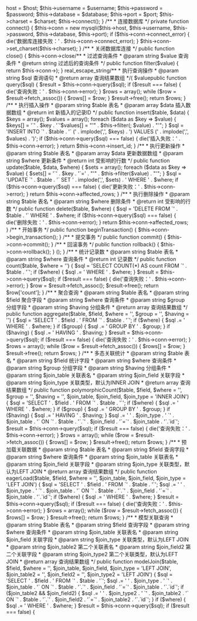 
<?php

/**
 * 高级封装类，用于操作MySQL8数据库
 */
class MySQL8 {

    private $host; // 数据库主机
    private $username; // 数据库用户名
    private $password; // 数据库密码
    private $database; // 数据库名称
    private $port; // 数据库端口
    private $charset; // 数据库字符集
    private $conn; // 数据库连接对象

    /**
     * 构造函数，初始化数据库连接
     * @param string $host 数据库主机
     * @param string $username 数据库用户名
     * @param string $password 数据库密码
     * @param string $database 数据库名称
     * @param int $port 数据库端口，默认为3306
     * @param string $charset 数据库字符集，默认为utf8mb4
     */
    public function __construct($host, $username, $password, $database, $port = 3306, $charset = 'utf8mb4') {
        $this->host = $host;
        $this->username = $username;
        $this->password = $password;
        $this->database = $database;
        $this->port = $port;
        $this->charset = $charset;
        $this->connect();
    }

    /**
     * 连接数据库
     */
    private function connect() {
        $this->conn = new mysqli($this->host, $this->username, $this->password, $this->database, $this->port);
        if ($this->conn->connect_error) {
            die('数据库连接失败：' . $this->conn->connect_error);
        }
        $this->conn->set_charset($this->charset);
    }

    /**
     * 关闭数据库连接
     */
    public function close() {
        $this->conn->close/**
     * 过滤查询条件
     * @param string $value 查询条件
     * @return string 过滤后的查询条件
     */
    public function filter($value) {
        return $this->conn->);
    }

    real_escape_string/**
     * 执行查询操作
     * @param string $sql 查询语句
     * @return array 查询结果数组
     */(
    $valuepublic function query($sql) {
        $result = $this->conn->query($sql);
        if ($result === false) {
            die('查询失败：' . $this->conn->error);
        }
        $rows = array();
        while ($row = $result->fetch_assoc()) {
            $rows[] = $row;
        }
        $result->free();
        return $rows;
    }

    /**
     * 执行插入操作
     * @param string $table 表名
     * @param array $data 插入数据数组
     * @return int 新插入的记录ID
     */
    public function insert($table, $data) {
        $keys = array();
        $values = array();
        foreach ($data as $key => $value) {
            $keys[] = '`' . $key . '`'$values[] = "'" . $this->filter(;
            $value) . "'";
        }
        $sql = 'INSERT INTO `' . $table . '` (' . implode(',', $keys) . ') VALUES (' . implode(',', $values) . ')';
        if ($this->conn->query($sql) === false) {
            die('插入失败：' . $this->conn->error);
        }
        return $this->conn->insert_id;
    }

    /**
     * 执行更新操作
     * @param string $table 表名
     * @param array $data 更新数据数组
     * @param string $where 更新条件
     * @return int 受影响的行数
     */
    public function update($table, $data, $where) {
        $sets = array();
        foreach ($data as $key => $value) {
            $sets[] = '`' . $key . '`=' . "'" . $this->filter($value) . "'";
        }
        $sql = 'UPDATE `' . $table . '` SET ' . implode(',', $sets) . ' WHERE ' . $where;
        if ($this->conn->query($sql) === false) {
            die('更新失败：' . $this->conn->error);
        }
        return $this->conn->affected_rows;
    }

    /**
     * 执行删除操作
     * @param string $table 表名
     * @param string $where 删除条件
     * @return int 受影响的行数
     */
    public function delete($table, $where) {
        $sql = 'DELETE FROM `' . $table . '` WHERE ' . $where;
        if ($this->conn->query($sql) === false) {
            die('删除失败：' . $this->conn->error);
        }
        return $this->conn->affected_rows;
    }

    /**
     * 开始事务
     */
    public function beginTransaction() {
        $this->conn->begin_transaction();
    }

    /**
     * 提交事务
     */
    public function commit() {
        $this->conn->commit();
    }

    /**
     * 回滚事务
     */
    public function rollback() {
        $this->conn->rollback();
    }

    ();
    }

    /**
     * 统计记录数
     * @param string $table 表名
     * @param string $where 查询条件
     * @return int 记录数
     */
    public function count($table, $where = '') {
        $sql = 'SELECT COUNT(*) AS count FROM `' . $table . '`';
        if ($where) {
            $sql .= ' WHERE ' . $where;
        }
        $result = $this->conn->query($sql);
        if ($result === false) {
            die('查询失败：' . $this->conn->error);
        }
        $row = $result->fetch_assoc();
        $result->free();
        return $row['count'];
    }

    /**
     * 聚合查询
     * @param string $table 表名
     * @param string $field 聚合字段
     * @param string $where 查询条件
     * @param string $group 分组字段
     * @param string $having 分组条件
     * @return array 查询结果数组
     */
    public function aggregate($table, $field, $where = '', $group = '', $having = '') {
        $sql = 'SELECT ' . $field . ' FROM `' . $table . '`';
        if ($where) {
            $sql .= ' WHERE ' . $where;
        }
        if ($group) {
            $sql .= ' GROUP BY ' . $group;
        }
        if ($having) {
            $sql .= ' HAVING ' . $having;
        }
        $result = $this->conn->query($sql);
        if ($result === false) {
            die('查询失败：' . $this->conn->error);
        }
        $rows = array();
        while ($row = $result->fetch_assoc()) {
            $rows[] = $row;
        }
        $result->free();
        return $rows;
    }

    /**
     * 多态关联统计
     * @param string $table 表名
     * @param string $field 统计字段
     * @param string $where 查询条件
     * @param string $group 分组字段
     * @param string $having 分组条件
     * @param string $join_table 关联表名
     * @param string $join_field 关联字段
     * @param string $join_type 关联类型，默认为INNER JOIN
     * @return array 查询结果数组
     */
    public function polymorphicCount($table, $field, $where = '', $group = '', $having = '', $join_table, $join_field, $join_type = 'INNER JOIN') {
        $sql = 'SELECT ' . $field . ' FROM `' . $table . '`';
        if ($where) {
            $sql .= ' WHERE ' . $where;
        }
        if ($group) {
            $sql .= ' GROUP BY ' . $group;
        }
        if ($having) {
            $sql .= ' HAVING ' . $having;
        }
        $sql .= ' ' . $join_type . ' `' . $join_table . '` ON `' . $table . '`.`' . $join_field . '`=`' . $join_table . '`.`id`';
        $result = $this->conn->query($sql);
        if ($result === false) {
            die('查询失败：' . $this->conn->error);
        }
        $rows = array();
        while ($row = $result->fetch_assoc()) {
            $rows[] = $row;
        }
        $result->free();
        return $rows;
    }

    /**
     * 预加载关联数据
     * @param string $table 表名
     * @param string $field 查询字段
     * @param string $where 查询条件
     * @param string $join_table 关联表名
     * @param string $join_field 关联字段
     * @param string $join_type 关联类型，默认为LEFT JOIN
     * @return array 查询结果数组
     */
    public function eagerLoad($table, $field, $where = '', $join_table, $join_field, $join_type = 'LEFT JOIN') {
        $sql = 'SELECT ' . $field . ' FROM `' . $table . '`';
        $sql .= ' ' . $join_type . ' `' . $join_table . '` ON `' . $table . '`.`' . $join_field . '`=`' . $join_table . '`.`id`';
        if ($where) {
            $sql .= ' WHERE ' . $where;
        }
        $result = $this->conn->query($sql);
        if ($result === false) {
            die('查询失败：' . $this->conn->error);
        }
        $rows = array();
        while ($row = $result->fetch_assoc()) {
            $rows[] = $row;
        }
        $result->free();
        return $rows;
    }

    /**
     * 模型关联查询
     * @param string $table 表名
     * @param string $field 查询字段
     * @param string $where 查询条件
     * @param string $join_table 关联表名
     * @param string $join_field 关联字段
     * @param string $join_type 关联类型，默认为LEFT JOIN
     * @param string $join_table2 第二个关联表名
     * @param string $join_field2 第二个关联字段
     * @param string $join_type2 第二个关联类型，默认为LEFT JOIN
     * @return array 查询结果数组
     */
    public function modelJoin($table, $field, $where = '', $join_table, $join_field, $join_type = 'LEFT JOIN', $join_table2 = '', $join_field2 = '', $join_type2 = 'LEFT JOIN') {
        $sql = 'SELECT ' . $field . ' FROM `' . $table . '`';
        $sql .= ' ' . $join_type . ' `' . $join_table . '` ON `' . $table . '`.`' . $join_field . '`=`' . $join_table . '`.`id`';
        if ($join_table2 && $join_field2) {
            $sql .= ' ' . $join_type2 . ' `' . $join_table2 . '` ON `' . $table . '`.`' . $join_field2 . '`=`' . $join_table2 . '`.`id`';
        }
        if ($where) {
            $sql .= ' WHERE ' . $where;
        }
        $result = $this->conn->query($sql);
        if ($result === false) {